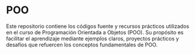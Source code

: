 # POO
Este repositorio contiene los códigos fuente y recursos prácticos utilizados en el curso de Programación Orientada a Objetos (POO). Su propósito es facilitar el aprendizaje mediante ejemplos claros, proyectos prácticos y desafíos que refuercen los conceptos fundamentales de POO.
